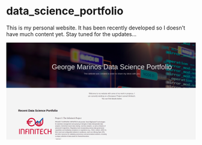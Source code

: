 # data_science_portfolio
This is my personal website. It has been recently developed so I doesn't have much content yet.
Stay tuned for the updates...

![alt text](https://github.com/giorgosmarinos/data_science_portfolio/blob/main/images/data_science_portfolio_screenshot.jpg)
